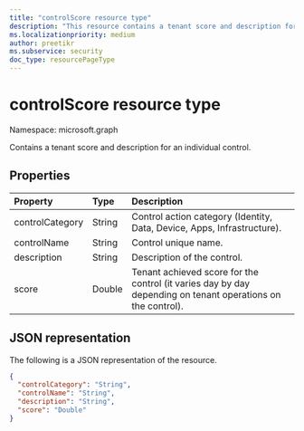 ```yaml
---
title: "controlScore resource type"
description: "This resource contains a tenant score and description for an individual control."
ms.localizationpriority: medium
author: preetikr
ms.subservice: security
doc_type: resourcePageType
---
```


#  controlScore resource type

Namespace: microsoft.graph

Contains a tenant score and description for an individual control.

## Properties
|Property|Type|Description|
|:---|:---|:---|
|controlCategory|String|Control action category (Identity, Data, Device, Apps, Infrastructure).|
|controlName|String|Control unique name.|
|description|String| Description of the control.|
|score|Double|Tenant achieved score for the control (it varies day by day depending on tenant operations on the control).|

## JSON representation

The following is a JSON representation of the resource.

<!-- {
  "blockType": "resource",
  "optionalProperties": [

  ],
  "@odata.type": "microsoft.graph.controlScore"
}-->

```json
{
  "controlCategory": "String",
  "controlName": "String",
  "description": "String",
  "score": "Double"
}

```


<!-- {
  "type": "#page.annotation",
  "description": "controlScore resource",
  "keywords": "",
  "section": "documentation",
  "tocPath": ""
}-->

